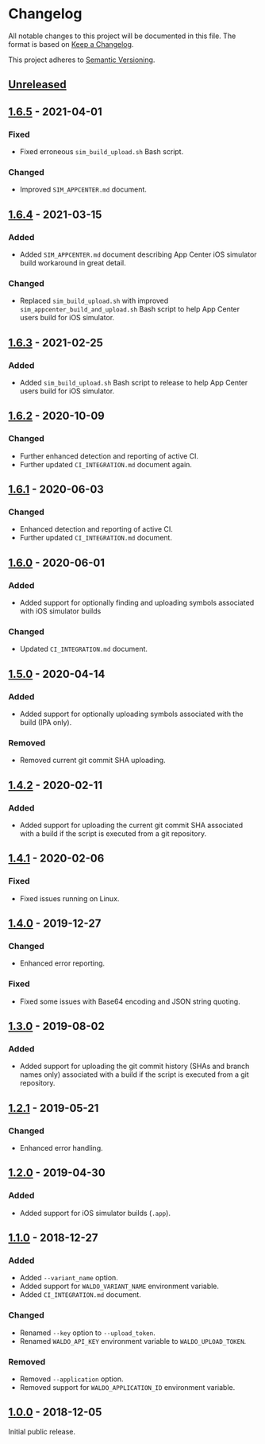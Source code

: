 # Changelog

All notable changes to this project will be documented in this file. The format
is based on [Keep a Changelog].

This project adheres to [Semantic Versioning].

## [Unreleased]

## [1.6.5] - 2021-04-01

### Fixed

- Fixed erroneous `sim_build_upload.sh` Bash script.

### Changed

- Improved `SIM_APPCENTER.md` document.

## [1.6.4] - 2021-03-15

### Added

- Added `SIM_APPCENTER.md` document describing App Center iOS simulator build
  workaround in great detail.

### Changed

- Replaced `sim_build_upload.sh` with improved
  `sim_appcenter_build_and_upload.sh` Bash script to help App Center users
  build for iOS simulator.

## [1.6.3] - 2021-02-25

### Added

- Added `sim_build_upload.sh` Bash script to release to help App Center users
  build for iOS simulator.

## [1.6.2] - 2020-10-09

### Changed

- Further enhanced detection and reporting of active CI.
- Further updated `CI_INTEGRATION.md` document again.

## [1.6.1] - 2020-06-03

### Changed

- Enhanced detection and reporting of active CI.
- Further updated `CI_INTEGRATION.md` document.

## [1.6.0] - 2020-06-01

### Added

- Added support for optionally finding and uploading symbols associated with
  iOS simulator builds

### Changed

- Updated `CI_INTEGRATION.md` document.

## [1.5.0] - 2020-04-14

### Added

- Added support for optionally uploading symbols associated with the build (IPA
  only).

### Removed

- Removed current git commit SHA uploading.

## [1.4.2] - 2020-02-11

### Added

- Added support for uploading the current git commit SHA associated with a
  build if the script is executed from a git repository.

## [1.4.1] - 2020-02-06

### Fixed

- Fixed issues running on Linux.

## [1.4.0] - 2019-12-27

### Changed

- Enhanced error reporting.

### Fixed

- Fixed some issues with Base64 encoding and JSON string quoting.

## [1.3.0] - 2019-08-02

### Added

- Added support for uploading the git commit history (SHAs and branch names
  only) associated with a build if the script is executed from a git repository.

## [1.2.1] - 2019-05-21

### Changed

- Enhanced error handling.

## [1.2.0] - 2019-04-30

### Added

- Added support for iOS simulator builds (`.app`).

## [1.1.0] - 2018-12-27

### Added

- Added `--variant_name` option.
- Added support for `WALDO_VARIANT_NAME` environment variable.
- Added `CI_INTEGRATION.md` document.

### Changed

- Renamed `--key` option to `--upload_token`.
- Renamed `WALDO_API_KEY` environment variable to `WALDO_UPLOAD_TOKEN`.

### Removed

- Removed `--application` option.
- Removed support for `WALDO_APPLICATION_ID` environment variable.

## [1.0.0] - 2018-12-05

Initial public release.

[Unreleased]:   https://github.com/waldoapp/waldo-cli/compare/1.6.5...HEAD
[1.6.5]:        https://github.com/waldoapp/waldo-cli/compare/1.6.4...1.6.5
[1.6.4]:        https://github.com/waldoapp/waldo-cli/compare/1.6.3...1.6.4
[1.6.3]:        https://github.com/waldoapp/waldo-cli/compare/1.6.2...1.6.3
[1.6.2]:        https://github.com/waldoapp/waldo-cli/compare/1.6.1...1.6.2
[1.6.1]:        https://github.com/waldoapp/waldo-cli/compare/1.6.0...1.6.1
[1.6.0]:        https://github.com/waldoapp/waldo-cli/compare/1.5.0...1.6.0
[1.5.0]:        https://github.com/waldoapp/waldo-cli/compare/1.4.2...1.5.0
[1.4.2]:        https://github.com/waldoapp/waldo-cli/compare/1.4.1...1.4.2
[1.4.1]:        https://github.com/waldoapp/waldo-cli/compare/1.4.0...1.4.1
[1.4.0]:        https://github.com/waldoapp/waldo-cli/compare/1.3.0...1.4.0
[1.3.0]:        https://github.com/waldoapp/waldo-cli/compare/1.2.1...1.3.0
[1.2.1]:        https://github.com/waldoapp/waldo-cli/compare/1.2.0...1.2.1
[1.2.0]:        https://github.com/waldoapp/waldo-cli/compare/1.1.0...1.2.0
[1.1.0]:        https://github.com/waldoapp/waldo-cli/compare/1.0.0...1.1.0
[1.0.0]:        https://github.com/waldoapp/waldo-cli/compare/c7c5b82...1.0.0

[Keep a Changelog]:     https://keepachangelog.com
[Semantic Versioning]:  https://semver.org
